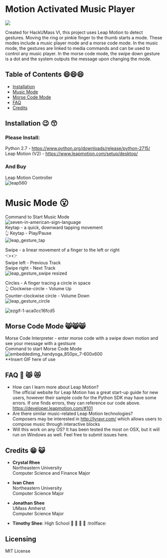 # Motion Activated Music Player  
<img src="https://user-images.githubusercontent.com/25557896/46908646-c1499580-cef3-11e8-93c7-9a2243e19933.png"/>
  
Created for HackUMass VI, this project uses Leap Motion to detect gestures. Moving the ring or pinkie finger to the thumb starts a mode. These modes include a music player mode and a morse code mode. In the music mode, the gestures are linked to media commands and can be used to control any music player. In the morse code mode, the swipe down gesture is a dot and the system outputs the message upon changing the mode.  
## Table of Contents :smile::smile::smile:
- [Installation](#installation)  
- [Music Mode](#music)  
- [Morse Code Mode](#morse_code)  
- [FAQ](#faq)  
- [Credits](#credits)  
## Installation  :wink: :kissing_smiling_eyes:
### Please Install:  
  Python 2.7  - https://www.python.org/downloads/release/python-2715/  
  Leap Motion (V2) - https://www.leapmotion.com/setup/desktop/  
### And Buy  
  Leap Motion Controller  
  ![leap560](https://user-images.githubusercontent.com/25557896/46907770-abcd6f00-cee5-11e8-8a68-b1144c110064.jpg)
# Music Mode  :open_mouth:  
Command to Start Music Mode  
![seven-in-american-sign-language](https://user-images.githubusercontent.com/25557896/46910589-03370380-cf15-11e8-9ee1-fbcf2309ed52.jpg)   
Keytap -  a quick, downward tapping movement  
:point_up_2:
Keytap - Play/Pause  
![leap_gesture_tap](https://user-images.githubusercontent.com/25557896/46910611-822c3c00-cf15-11e8-9012-db2364a5478e.png)  

Swipe - a linear movement of a finger to the left or right  
:point_left:  :point_right:  
Swipe left - Previous Track  
Swipe right - Next Track  
![leap_gesture_swipe resized](https://user-images.githubusercontent.com/25557896/46910758-40e95b80-cf18-11e8-889c-39430127dc51.png)  

Circles - A finger tracing a circle in space  
:point_up_2:
Clockwise-circle - Volume Up  
Counter-clockwise circle - Volume Down  
![leap_gesture_circle](https://user-images.githubusercontent.com/25557896/46910609-7fc9e200-cf15-11e8-9b25-c09985cea990.png)  

![ezgif-1-aca0cc16fcd5](https://user-images.githubusercontent.com/25557896/46909380-7c2b6080-ceff-11e8-8fab-c86d151e9dfd.gif)  
## Morse Code Mode  :smile_cat::smile_cat::smile_cat:  
Morse Code Interpreter - enter morse code with a swipe down motion and see your message with a gestsure  
Command to start Morse Code Mode  
![embeddedimg_handyoga_850px_7-600x600](https://user-images.githubusercontent.com/25557896/46910583-ff0ae600-cf14-11e8-9688-85758a9e57d3.jpg)  
**Insert GIF here of use  
## FAQ  :japanese_ogre: :pouting_cat: :heart_eyes_cat:
- How can I learn more about Leap Motion?  
The official website for Leap Motion has a great start-up guide for new users, however their sample code for the Python SDK may have some errors. If one finds errors, they can reference our code above.  
https://developer.leapmotion.com/#101  
- Are there similar music-related Leap Motion technologies?  
Composers may be interested in http://lyravr.com/ which allows users to compose music through interactive blocks
- Will this work on any OS?
It has been tested the most on OSX, but it will run on Windows as well. Feel free to submit issues here.
## Credits  :grin: :smiley_cat:
- **Crystal Rhee**  
  Northeastern University  
  Computer Science and Finance Major  

- **Ivan Chen**  
  Northeastern University  
  Computer Science Major  

- **Jonathan Shee**  
  UMass Amherst  
  Computer Science Major  

- **Timothy Shee**:  High School :love_letter: :eyes: :tongue: :lips: :trollface:
## Licensing  
  MIT License
